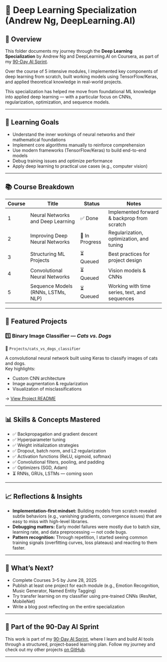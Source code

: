 # 🤖 Deep Learning Specialization (Andrew Ng, DeepLearning.AI)

## 📌 Overview

This folder documents my journey through the **Deep Learning Specialization** by Andrew Ng and DeepLearning.AI on Coursera, as part of my [90-Day AI Sprint](../README.md).  

Over the course of 5 intensive modules, I implemented key components of deep learning from scratch, built working models using TensorFlow/Keras, and applied theoretical knowledge in real-world projects.

This specialization has helped me move from foundational ML knowledge into applied deep learning — with a particular focus on CNNs, regularization, optimization, and sequence models.

---

## 🧭 Learning Goals

- Understand the inner workings of neural networks and their mathematical foundations
- Implement core algorithms manually to reinforce comprehension
- Use modern frameworks (TensorFlow/Keras) to build end-to-end models
- Debug training issues and optimize performance
- Apply deep learning to practical use cases (e.g., computer vision)

---

## 📚 Course Breakdown

| Course | Title                                 | Status     | Notes |
|--------|---------------------------------------|------------|-------|
| 1      | Neural Networks and Deep Learning     | ✅ Done     | Implemented forward & backprop from scratch |
| 2      | Improving Deep Neural Networks        | 🔄 In Progress | Regularization, optimization, and tuning |
| 3      | Structuring ML Projects               | ⏳ Queued   | Best practices for project design |
| 4      | Convolutional Neural Networks         | ⏳ Queued   | Vision models & CNNs |
| 5      | Sequence Models (RNNs, LSTMs, NLP)    | ⏳ Queued   | Working with time series, text, and sequences |

---

## 🧪 Featured Projects

### 1️⃣ Binary Image Classifier — *Cats vs. Dogs*  
📁 `Projects/cats_vs_dogs_classifier`

A convolutional neural network built using Keras to classify images of cats and dogs.  
Key highlights:
- Custom CNN architecture
- Image augmentation & regularization
- Visualization of misclassifications

→ [View Project README](./Projects/cats_vs_dogs_classifier/README.md)

---

## 📊 Skills & Concepts Mastered

- ✅ Backpropagation and gradient descent
- ✅ Hyperparameter tuning
- ✅ Weight initialization strategies
- ✅ Dropout, batch norm, and L2 regularization
- ✅ Activation functions (ReLU, sigmoid, softmax)
- ✅ Convolutional filters, pooling, and padding
- ✅ Optimizers (SGD, Adam)
- ⏳ RNNs, GRUs, LSTMs — coming soon

---

## 📈 Reflections & Insights

- **Implementation-first mindset:** Building models from scratch revealed subtle behaviors (e.g., vanishing gradients, convergence issues) that are easy to miss with high-level libraries.
- **Debugging matters:** Early model failures were mostly due to batch size, learning rate, and data preprocessing — not code bugs.
- **Pattern recognition:** Through repetition, I started seeing common training signals (overfitting curves, loss plateaus) and reacting to them faster.

---

## 🔮 What’s Next?

- Complete Courses 3–5 by June 28, 2025
- Publish at least one project for each module (e.g., Emotion Recognition, Music Generator, Named Entity Tagging)
- Try transfer learning on my classifier using pre-trained CNNs (ResNet, MobileNet)
- Write a blog post reflecting on the entire specialization

---

## 🧠 Part of the 90-Day AI Sprint

This work is part of my [90-Day AI Sprint](../README.md), where I learn and build AI tools through a structured, project-based learning plan. Follow my journey and check out my other projects [on GitHub](https://github.com/Isaacre98/90DayAI_Sprint).

---

